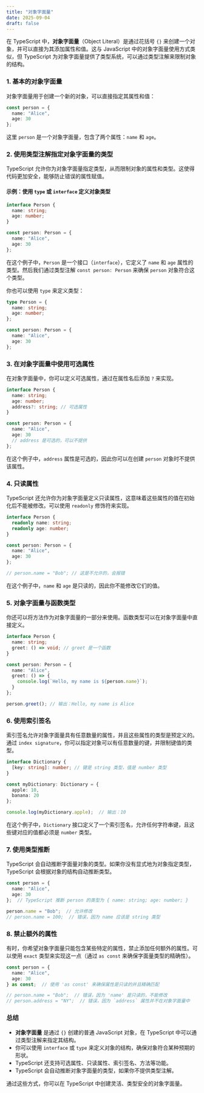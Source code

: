 ```yaml
---
title: "对象字面量"
date: 2025-09-04
draft: false
---
```


在 TypeScript 中，**对象字面量**（Object Literal）是通过花括号 `{}` 来创建一个对象，并可以直接为其添加属性和值。这与 JavaScript 中的对象字面量使用方式类似，但 TypeScript 为对象字面量提供了类型系统，可以通过类型注解来限制对象的结构。

### 1. 基本的对象字面量

对象字面量用于创建一个新的对象，可以直接指定其属性和值：

```typescript
const person = {
  name: "Alice",
  age: 30
};
```

这里 `person` 是一个对象字面量，包含了两个属性：`name` 和 `age`。

### 2. 使用类型注解指定对象字面量的类型

TypeScript 允许你为对象字面量指定类型，从而限制对象的属性和类型。这使得代码更加安全，能够防止错误的属性赋值。

#### 示例：使用 `type` 或 `interface` 定义对象类型

```typescript
interface Person {
  name: string;
  age: number;
}

const person: Person = {
  name: "Alice",
  age: 30
};
```

在这个例子中，`Person` 是一个接口（`interface`），它定义了 `name` 和 `age` 属性的类型。然后我们通过类型注解 `const person: Person` 来确保 `person` 对象符合这个类型。

你也可以使用 `type` 来定义类型：

```typescript
type Person = {
  name: string;
  age: number;
};

const person: Person = {
  name: "Alice",
  age: 30
};
```

### 3. 在对象字面量中使用可选属性

在对象字面量中，你可以定义可选属性，通过在属性名后添加 `?` 来实现。

```typescript
interface Person {
  name: string;
  age: number;
  address?: string; // 可选属性
}

const person: Person = {
  name: "Alice",
  age: 30
  // address 是可选的，可以不提供
};
```

在这个例子中，`address` 属性是可选的，因此你可以在创建 `person` 对象时不提供该属性。

### 4. 只读属性

TypeScript 还允许你为对象字面量定义只读属性，这意味着这些属性的值在初始化后不能被修改。可以使用 `readonly` 修饰符来实现。

```typescript
interface Person {
  readonly name: string;
  readonly age: number;
}

const person: Person = {
  name: "Alice",
  age: 30
};

// person.name = "Bob"; // 这是不允许的，会报错
```

在这个例子中，`name` 和 `age` 是只读的，因此你不能修改它们的值。

### 5. 对象字面量与函数类型

你还可以将方法作为对象字面量的一部分来使用。函数类型可以在对象字面量中直接定义。

```typescript
interface Person {
  name: string;
  greet: () => void; // greet 是一个函数
}

const person: Person = {
  name: "Alice",
  greet: () => {
    console.log(`Hello, my name is ${person.name}`);
  }
};

person.greet(); // 输出：Hello, my name is Alice
```

### 6. 使用索引签名

索引签名允许对象字面量具有任意数量的属性，并且这些属性的类型是预定义的。通过 `index signature`，你可以指定对象可以有任意数量的键，并限制键值的类型。

```typescript
interface Dictionary {
  [key: string]: number; // 键是 string 类型，值是 number 类型
}

const myDictionary: Dictionary = {
  apple: 10,
  banana: 20
};

console.log(myDictionary.apple);  // 输出：10
```

在这个例子中，`Dictionary` 接口定义了一个索引签名，允许任何字符串键，且这些键对应的值都必须是 `number` 类型。

### 7. 使用类型推断

TypeScript 会自动推断字面量对象的类型。如果你没有显式地为对象指定类型，TypeScript 会根据对象的结构自动推断类型。

```typescript
const person = {
  name: "Alice",
  age: 30
};  // TypeScript 推断 person 的类型为 { name: string; age: number; }

person.name = "Bob";  // 允许修改
// person.name = 100;  // 错误，因为 name 应该是 string 类型
```

### 8. 禁止额外的属性

有时，你希望对象字面量只能包含某些特定的属性，禁止添加任何额外的属性。可以使用 `exact` 类型来实现这一点（通过 `as const` 来确保字面量类型的精确性）。

```typescript
const person = {
  name: "Alice",
  age: 30
} as const;  // 使用 'as const' 来确保属性是只读的并且精确匹配

// person.name = "Bob";  // 错误，因为 'name' 是只读的，不能修改
// person.address = "NY";  // 错误，因为 `address` 属性并不在对象字面量中
```

### 总结

- **对象字面量** 是通过 `{}` 创建的普通 JavaScript 对象，在 TypeScript 中可以通过类型注解来指定其结构。
- 你可以使用 `interface` 或 `type` 来定义对象的结构，确保对象符合某种预期的形状。
- TypeScript 还支持可选属性、只读属性、索引签名、方法等功能。
- TypeScript 会自动推断对象字面量的类型，如果你不提供类型注解。

通过这些方式，你可以在 TypeScript 中创建灵活、类型安全的对象字面量。
